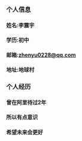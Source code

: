 ### 个人信息 
#### 姓名:李震宇 
#### 学历:初中 
#### 邮箱:zhenyu0228@qq.com 
#### 地址:地球村

### 个人经历 
#### 曾在阿里待过2年
#### 所以有点意识
#### 希望未来会更好